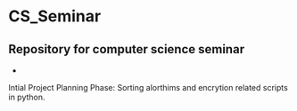 # CS_Seminar
Repository for computer science seminar 
-
-
Intial Project Planning Phase:
  Sorting alorthims and encrytion related scripts in python.

